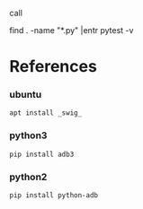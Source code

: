 call

find . -name "*.py" |entr pytest -v



# References
### ubuntu
    apt install _swig_

### python3
    pip install adb3

### python2
    pip install python-adb
